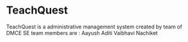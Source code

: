 # TeachQuest
TeachQuest is a administrative management system
created by team of DMCE SE 
team members are :
Aayush 
Aditi
Vaibhavi 
Nachiket